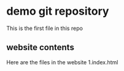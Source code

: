 # demo git repository

This is the first file in this repo

## website contents

Here are the files in the website
1.index.html
